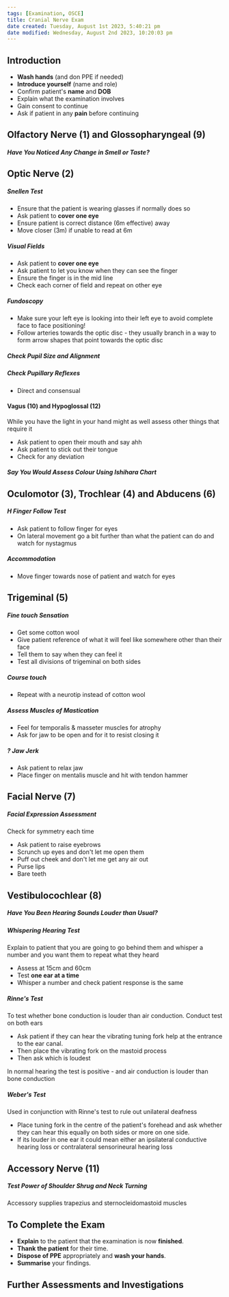 ```yaml
---
tags: [Examination, OSCE]
title: Cranial Nerve Exam
date created: Tuesday, August 1st 2023, 5:40:21 pm
date modified: Wednesday, August 2nd 2023, 10:20:03 pm
---
```


## Introduction

- **Wash hands** (and don PPE if needed)
- **Introduce yourself** (name and role)
- Confirm patient's **name** and **DOB**
- Explain what the examination involves
- Gain consent to continue
- Ask if patient in any **pain** before continuing

## Olfactory Nerve (1) and Glossopharyngeal (9)

##### Have You Noticed Any Change in Smell or Taste?

## Optic Nerve (2)

##### Snellen Test

- Ensure that the patient is wearing glasses if normally does so
- Ask patient to **cover one eye**
- Ensure patient is correct distance (6m effective) away
- Move closer (3m) if unable to read at 6m

##### Visual Fields

- Ask patient to **cover one eye**
- Ask patient to let you know when they can see the finger
- Ensure the finger is in the mid line
- Check each corner of field and repeat on other eye

##### Fundoscopy
- Make sure your left eye is looking into their left eye to avoid complete face to face positioning!
- Follow arteries towards the optic disc - they usually branch in a way to form arrow shapes that point towards the optic disc

##### Check Pupil Size and Alignment

##### Check Pupillary Reflexes

- Direct and consensual


#### Vagus (10) and Hypoglossal (12)

While you have the light in your hand might as well assess other things that require it

- Ask patient to open their mouth and say ahh
- Ask patient to stick out their tongue
- Check for any deviation

##### Say You Would Assess Colour Using Ishihara Chart

## Oculomotor (3), Trochlear (4) and Abducens (6)

##### H Finger Follow Test

- Ask patient to follow finger for eyes
- On lateral movement go a bit further than what the patient can do and watch for nystagmus

##### Accommodation

- Move finger towards nose of patient and watch for eyes

## Trigeminal (5)

##### Fine touch Sensation

- Get some cotton wool
- Give patient reference of what it will feel like somewhere other than their face
- Tell them to say when they can feel it
- Test all divisions of trigeminal on both sides

##### Course touch

- Repeat with a neurotip instead of cotton wool

##### Assess Muscles of Mastication

- Feel for temporalis & masseter muscles for atrophy
- Ask for jaw to be open and for it to resist closing it

##### ? Jaw Jerk

- Ask patient to relax jaw
- Place finger on mentalis muscle and hit with tendon hammer

## Facial Nerve (7)

##### Facial Expression Assessment

Check for symmetry each time

- Ask patient to raise eyebrows
- Scrunch up eyes and don't let me open them
- Puff out cheek and don't let me get any air out
- Purse lips
- Bare teeth

## Vestibulocochlear (8)

##### Have You Been Hearing Sounds Louder than Usual?

##### Whispering Hearing Test

Explain to patient that you are going to go behind them and whisper a number and you want them to repeat what they heard

- Assess at 15cm and 60cm
- Test **one ear at a time**
- Whisper a number and check patient response is the same

##### Rinne's Test
To test whether bone conduction is louder than air conduction. Conduct test on both ears

- Ask patient if they can hear the vibrating tuning fork help at the entrance to the ear canal.
- Then place the vibrating fork on the mastoid process
- Then ask which is loudest

In normal hearing the test is positive - and air conduction is louder than bone conduction

##### Weber's Test
Used in conjunction with Rinne's test to rule out unilateral deafness

- Place tuning fork in the centre of the patient's forehead and ask whether they can hear this equally on both sides or more on one side.
- If its louder in one ear it could mean either an ipsilateral conductive hearing loss or contralateral sensorineural hearing loss

## Accessory Nerve (11)

##### Test Power of Shoulder Shrug and Neck Turning
Accessory supplies trapezius and sternocleidomastoid muscles

## To Complete the Exam

- **Explain** to the patient that the examination is now **finished**.
- **Thank the patient** for their time.
- **Dispose of PPE** appropriately and **wash your hands**.
- **Summarise** your findings.

## Further Assessments and Investigations
